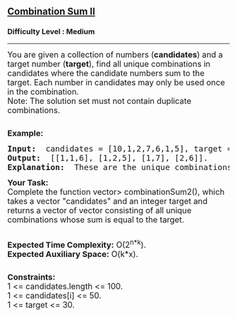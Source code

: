<h2><a href="https://practice.geeksforgeeks.org/problems/combination-sum-ii/1?utm_source=youtube&utm_medium=collab_striver_ytdescription&utm_campaign=combination-sum-ii">Combination Sum II</a></h2><h3>Difficulty Level : Medium</h3><hr><div class="problems_problem_content__Xm_eO"><p><span style="font-size:18px">You are given a collection of numbers (<strong>candidates</strong>) and a target number (<strong>target</strong>), find all unique combinations in candidates where the candidate numbers sum to the target. Each number in candidates may only be used once in the combination.<br>
Note: The solution set must not contain duplicate combinations.</span></p>

<p><br>
<span style="font-size:18px"><strong>Example:</strong></span><span style="font-size:18px"> </span></p>

<pre style="position: relative;"><span style="font-size:18px"><strong>Input: </strong> candidates = [10,1,2,7,6,1,5], target = 8. 
<strong>Output: </strong> [[1,1,6], [1,2,5], [1,7], [2,6]]. 
<strong>Explanation: </strong> These are the unique combinations whose sum is equal to the target.</span><div class="open_grepper_editor" title="Edit &amp; Save To Grepper"></div></pre>

<p><span style="font-size:18px"><strong>Your Task:</strong><br>
Complete the function vector&gt; combinationSum2(), which takes a vector "candidates" and an integer target and returns a vector of vector consisting of all unique combinations whose sum is equal to the target.</span></p>

<p><br>
<span style="font-size:18px"><strong>Expected Time Complexity:</strong> O(2<sup>n*k</sup>).<br>
<strong>Expected Auxiliary Space:</strong> O(k*x).</span></p>

<p><br>
<span style="font-size:18px"><strong>Constraints:</strong><br>
1 &lt;= candidates.length &lt;= 100.<br>
1 &lt;= candidates[i] &lt;= 50.<br>
1 &lt;= target &lt;= 30.</span></p>

<p><br>
&nbsp;</p>
</div>